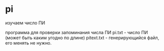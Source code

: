 # pi
изучаем число ПИ

программа для проверки запоминания числа ПИ
pi.txt - число ПИ (может быть каким угодно по длине)
pitext.txt - генерирующийся файл, его менять не нужно.

